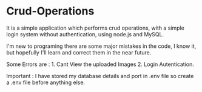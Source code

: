 # Crud-Operations
It is a simple application which performs crud operations, with a simple login system without authentication, using node.js and MySQL.

I'm new to programing there are some major mistakes in the code, I know it, but hopefully I'll learn and correct them in the near future.

Some Errors are : 1. Cant View the uploaded Images 2. Login Autentication.

Important : I have stored my database details and port in .env file so create a .env file before anything else.
